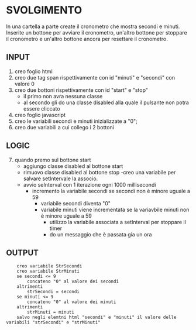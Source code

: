 # SVOLGIMENTO
In una cartella a parte create il cronometro che mostra secondi e minuti.
Inserite un bottone per avviare il cronometro, un'altro bottone per stoppare il cronometro e un'altro bottone ancora per resettare il cronometro.

## INPUT

1. creo foglio html
2. creo due tag span rispettivamente con id "minuti" e "secondi" con valore 0
3. creo due bottoni rispettivamente con id "start" e "stop"
    - il primo non avra nessuna classe
    - al secondo gli do una classe disabled alla quale il pulsante non potra essere cliccato
4. creo foglio javascript
5. creo le variabili secondi e minuti inizializzate a "0";
6. creo due variabili a cui collego i 2 bottoni
## LOGIC

7. quando premo sul bottone start
    - aggiungo classe disabled al bottone start
    - rimuovo classe disabled al bottone stop
    -creo una variabile per salvare setIntervale la associo.
    - avvio seInterval con 1 iterazione ogni 1000 millisecondi
        - incremento la variabile secondi
        se secondi non è minore uguale a 59
            -  variabile secondi diventa "0"
            -  variabile minuti viene incrementata
            se la variavbile minuti non è minore uguale a 59
                - utilizzo la variabile associata a setInterval per stoppare il timer
                - do un messaggio che è passata gia un ora
## OUTPUT
        creo variabile StrSecondi
        creo variabile StrMinuti
        se secondi <= 9
            concateno "0" al valore dei secondi
        altrimenti
            strSecondi = secondi
        se minuti <= 9
            concateno "0" al valore dei minuti
        altrimenti
            strMinuti = minuti 
        salvo negli elemtni html "secondi" e "minuti" il valore delle variabili "strSecondi" e "strMinuti" 


